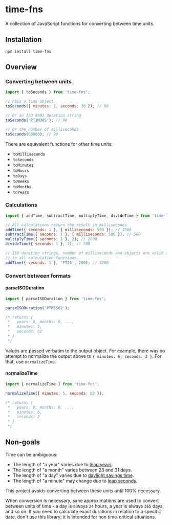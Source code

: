 # time-fns

A collection of JavaScript functions for converting between time units.

## Installation

`npm install time-fns`

## Overview

### Converting between units

```javascript
import { toSeconds } from 'time-fns';

// Pass a time object
toSeconds({ minutes: 1, seconds: 30 }); // 90

// Or an ISO 8601 duration string
toSeconds('PT1M30S'); // 90

// Or the number of milliseconds
toSeconds(90000); // 90
```

There are equivalent functions for other time units:

- `toMilliseconds`
- `toSeconds`
- `toMinutes`
- `toHours`
- `toDays`
- `toWeeks`
- `toMonths`
- `toYears`

### Calculations

```javascript
import { addTime, subtractTime, multiplyTime, divideTime } from 'time-fns';

// All calculations return the result in milliseconds
addTime({ seconds: 1 }, { milliseconds: 500 }); // 1500
subtractTime({ seconds: 1 }, { milliseconds: 500 }); // 500
multiplyTime({ seconds: 1 }, 2); // 2000
divideTime({ seconds: 1 }, 2); // 500

// ISO duration strings, number of milliseconds and objects are valid arguments
// to all calculation functions.
addTime({ seconds: 1 }, 'PT2S', 200); // 3200
```

### Convert between formats

#### parseISODuration

```javascript
import { parseISODuration } from 'time-fns';

parseISODuration('PTM5S62');

/* returns {
 *   years: 0, months: 0, ...,
 *   minutes: 5,
 *   seconds: 62
 * }
 */
```

Values are passed verbatim to the output object. For example, there was no attempt to normalize the output above to `{ minutes: 6, seconds: 2 }`. For that, use `normalizeTime`.

#### normalizeTime

```javascript
import { normalizeTime } from 'time-fns';

normalizeTime({ minutes: 5, seconds: 62 });

/* returns {
 *   years: 0, months: 0, ...,
 *   minutes: 6,
 *   seconds: 2
 * }
 */
```

## Non-goals

Time can be ambiguous:

- The length of "a year" varies due to [leap years](https://en.wikipedia.org/wiki/Leap_year).
- The length of "a month" varies between 28 and 31 days.
- The length of "a day" varies due to [daylight savings time](https://en.wikipedia.org/wiki/Daylight_saving_time).
- The length of "a minute" may change due to [leap seconds](https://en.wikipedia.org/wiki/Leap_second).

This project avoids converting between these units until 100% necessary.

When conversion is necessary, sane approximations are used to convert between units of time - a day is always `24` hours, a year is always `365` days, and so on. If you need to calculate exact durations in relation to a specific date, don't use this library; it is intended for non time-critical situations.
